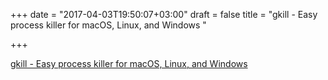 +++
date = "2017-04-03T19:50:07+03:00"
draft = false
title = "gkill - Easy process killer for macOS, Linux, and Windows "

+++

<p><a href="https://t.co/QNXVXIbAo0">gkill - Easy process killer for macOS, Linux, and Windows </a></p>